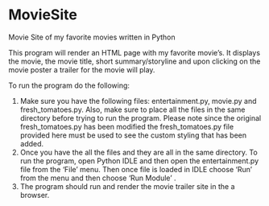 # MovieSite
Movie Site of my favorite movies written in Python

This program will render an HTML page with my favorite movie’s. It displays the movie, the movie title, short summary/storyline and upon clicking on the movie poster a trailer for the movie will play. 


To run the program do the following:


1. Make sure you have the following files: entertainment.py, movie.py and fresh_tomatoes.py. Also, make sure to place all the files in the same directory before trying to run the program. Please note since the original fresh_tomatoes.py has been modified the fresh_tomatoes.py file provided here must be used to see the custom styling that has been added. 
2. Once you have the all the files and they are all in the same directory. To run the program, open Python IDLE and then open the entertainment.py file from the ‘File’ menu. Then once file is loaded in IDLE choose ‘Run’ from the menu and then choose ‘Run Module’ . 
3. The program should run and render the movie trailer site in the a browser.
